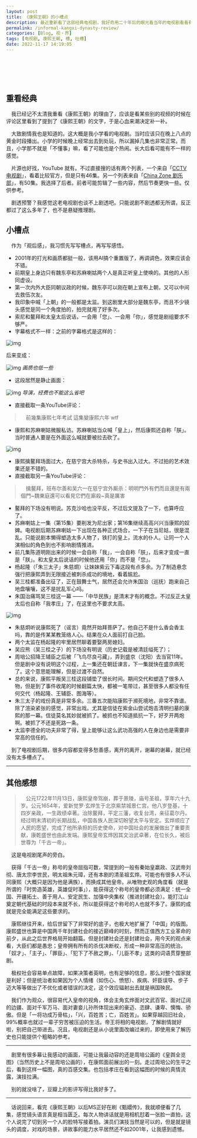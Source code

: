```yaml
---
layout: post
title: 《康熙王朝》的小槽点
description: 最近重新看了这部经典电视剧，我好奇用二十年后的眼光看当年的电视剧看看有什么不一样的感觉。
permalink: /informal-kangxi-dynasty-review/
categories: [Blog, 视・界]
tags: [电视剧, 康熙王朝, 槽, 吐槽]
date: 2022-11-17 14:19:05
---
```


# 　

## 重看经典

　我已经记不太清我重看《康熙王朝》的理由了，应该是看某些别的视频的时候在评论区里看到了提到了《康熙王朝》的文字，于是心血来潮决定补一补。

　大致剧情我也是知道的。这大概是我小学看的电视剧。当时应该只在晚上八点的黄金时段播出。小学的时候晚上经常出去到处玩，所以漏掉几集也非常正常。而且，小学那不就是「不懂事」嘛，看了可能也是个热闹。长大后看可能有不一样的感觉。

　片源也好找，YouTube 就有。不过直接搜的话有两个列表，一个来自「[CCTV 电视剧](https://www.youtube.com/playlist?list=PLIj4BzSwQ-_v9n6qabRS2C1b1aGRwZbP4)」，看着比较官方，但是只有46集。另一个列表来自「[China Zone 剧乐部](https://www.youtube.com/playlist?list=PLtt_YYUGi1gX6-NrYrBn5pI-aOJZVyKKO)」，有50集。我选择了后者。前者可能剪辑了一些内容，然后节奏更快一些。仅供参考。

　剧透预警？我感觉这老电视剧也谈不上剧透吧。只能说剧不剧透都无所谓，反正都过了这么多年了，也不是悬疑推理剧。

## 小槽点

　作为「观后感」，我习惯先写写槽点，再写写感悟。

-   2001年的打光和画质都挺一般，该用AI搞个重置版了，再调调色，效果应该会不错。
-   前期皇上身边只有魏东亭和苏麻喇姑两个人是真正听皇上使唤的。其他的人形同虚设。
-   第一次内外大臣同朝议政的时候，魏东亭可以刚在朝上宣布上朝，又可以中间去救伍次友。
-   我印象中喊「上朝」的一般都是太监。到这剧里大部分是魏东亭，而且不少镜头感觉是同一个角度拍的，拍完就用了好多次。
-   索尼和鳌拜和太皇太后说话，一会用「您」、一会用「你」，感觉是剧组要求不够严。
-   字幕格式不一样：之前的字幕格式是这样的：

![img]({{site.img-hosting}}/Pic4Post/informal-kangxi-dynasty-review/subtitle-format-1.png)

后来变成：

![img]({{site.img-hosting}}/Pic4Post/informal-kangxi-dynasty-review/subtitle-format-2.png)
*画质也低一些*

-   这段居然是静止画面：

![img]({{site.img-hosting}}/Pic4Post/informal-kangxi-dynasty-review/fixed-frame.png)
*导演，经费也不能这么省吧*

-   直接截取一条YouTube评论：

> 　前幾集康熙七年考試 這集變康熙六年 wtf

-   康熙和苏麻喇姑微服私访。苏麻喇姑当众喊「皇上」，然后康熙还自称「朕」。当时普通人要是在外面这么喊就要被拉去砍了。

![img]({{site.img-hosting}}/Pic4Post/informal-kangxi-dynasty-review/outside-visit.png)

-   康熙擒鳌拜场面过大，在慈宁宫大杀特杀，与史书出入过大。不过拍的艺术效果还是不错的。
-   直接截取另一条YouTube评论：

> 　擒鳌拜，班布尔善和吴六一在慈宁宫外厮杀：明明門外有們而且還是有兩個門~魏東庭還可以看見它們在廝殺~真是厲害

-   鳌拜的下场没有明说。苏克沙哈也没平反，不过后文提及了一下，也算呼应了。
-   苏麻喇姑上一集（第15集）要削发为尼出家；第16集继续高高兴兴当康熙的奴婢。电视剧后期苏麻喇姑一下出现在各种正式场合，一下子在当尼姑，很是混乱。只能说剧本懒得塑造太多人物了，铁打的皇上，流水的仆人。让同一个人演相似的角色到也不影响剧情推进。
-   前几集陈道明刚出来的时候一会自称「我」，一会自称「朕」，后来才变成一直是「朕」。和太皇太后说话的时候他还用「你」而不是「您」。
-   杨起隆（「朱三太子」朱慈烱）让妹妹紫云下毒这段有点多余。为了制造悬念强行把康熙弄到无限接近被刺杀成功的境地，看着尴尬。
-   吴三桂都准备出征了，正在鼓舞士气，居然还会允许朱国治（巡抚）跑来自己地盘嚷嚷，这不是扰乱军心吗。
-   朱国治痛骂吴三桂这一幕 ——「中华民族」是清末才有的概念。不过反正太皇太后也自称「我孝庄」了，在这里也不要求太高。

![img]({{site.img-hosting}}/Pic4Post/informal-kangxi-dynasty-review/zgz-wsg.png)

-   朱慈炯听说康熙死了（谣言）竟然开始拜菩萨了。他自己不是什么香会香主吗，靠的是传某某教笼络人心。结果在众人面前打自己脸。
-   两个太监在杨起隆的牢里居然聊着要娶两房媳妇。
-   吴应熊（吴三桂之子）的下场没有明说（历史记载是被清廷缢死了）；
-   周培公招降王辅臣之后被「飞鸟尽良弓藏」，弄到盛京（沈阳）去当官11年。但是剧中没有说明这个过程，上一集还在朝廷谏言，下一集就快在盛京病死了。这个意思能理解，但是过渡不自然。
-   总的来说，康熙平叛吴三桂这段铺垫了很长时间。期间交代和塑造了很多人物，但是到了事件收尾的时候翻篇太快，都被一笔带过，甚至很多人都没有任何交代（杨起隆、王辅臣、图海等）。
-   朱三太子的戏份真是非常多余。三番五次能陷康熙于濒死境地，非常不靠谱。除了渲染紧张的感觉，非常出戏。尤其是信徒在紫金山尝试炮击清明扫墓的康熙的那一幕。信徒莫名其妙就被抓了。被抓也不知道抵抗一下，好歹开两炮啊。被抓了不还是死路一条。
-   太监李德全的功夫非常了得，皇上能够让这么武功高强的人在身边也是需要非常高的信任的。

　到了电视剧后期，很多内容都变得多愁善感，离开的离开，谢幕的谢幕，就已经没有太多槽点了。

---

## 其他感想

> 　公元1722年11月13日，康熙皇帝驾崩，葬于景陵，庙号圣祖，享年六十九岁。公元1654年，爱新觉罗·玄烨生于北京紫禁城景仁宫。他八岁登基，十四岁亲政，一生政绩卓著。治除鳌拜，平定三藩，收复台湾，亲征葛尔丹。经过明末清初的长期战乱，中国各族人民深切盼望太平与安定。玄烨顺应了人民的愿望，完成了他所承担的历史使命，对中国社会的发展做出了重要贡献，康乾盛世也由此发端。康熙皇帝玄烨因其文治武卓著，在位长久，被后世尊为「千古一帝」。

　这是电视剧尾声的旁白。

　获得「千古一帝」称号的皇帝屈指可数，常提到的一般有秦始皇嬴政、汉武帝刘彻、唐太宗李世民，明太祖朱元璋，还有本剧的清圣祖玄烨。可能也有很多人不认同康熙（大概只是因为他是满族），而换成其他皇帝。从唯物史观的角度看（就是所谓的「时势造英雄，英雄促时事」），能获得这个称号的皇帝都必须满足：统一全国、开疆拓土、善于用人、安定民生、加强中央集权（推进封建社会）。能打江山奠定朝代基础的时段本来就不长，所以能获得这个称号的人也就不多了。康熙的成就是完全能满足这些要求的。

　康熙继往开来，给后世留下了非常好的底子，也极大地扩展了「中国」的版图。康熙盛世也算是中国两千年封建社会的接近巅峰的时刻，然而正值西方工业革命的前夕，从此之后世界格局开始翻篇。但是封建社会还是封建社会，用今天的观点来看，大臣们都是愚忠；皇帝拥有所有的杀伐决断权，形成一种非常高压的统治。「奴才」、「主子」、「罪臣」、「犯下了不赦之罪」、「儿臣不孝」这类的词语贯穿整部剧。

　极权社会容易单点故障，如果决策者英明，也有足够的信息，那么对整个国家就是利好；但是统治者如果因为个人情绪（如伤心、愤怒）、疾病、奸臣误导、步子迈大等等做出了不优化或者错误的决定，这个效应辐射出去就是祸国殃民。

　我们作为观众，很容易代入皇帝的视角，体会主角玄烨面对文武百官、面对辽阔的边疆、面对千军万马、面对妻妾儿孙所体现出来的豪迈、恣肆、谦卑、懊悔、骄傲。但是「一将功成万骨枯」，「兴，百姓苦；亡，百姓苦」。如果穿越回旧社会，99%概率也就过一辈子穷苦被压迫的生活。帝王将相的电视剧，了解剧情就好啦，别把自己带进去。况且，电视剧还是从小说里面改编过来的，即使用来了解历史也只能提供个粗略的参考。

---

　剧里有很多幕让我感动的画面，可能让我最动容的还是周培公画的《皇舆全览图》（当然历史上不是周培公画的），在康熙面前展出的一刻。走过周培公的生平之后，看到这样一幅图，真的百感交集。也包括孝庄在看到这幅图的时候的真情流露，演技拉满。

　别的就没啥了，豆瓣上的影评写得比我好多了。

---

　话说回来，看完《康熙王朝》以后MS正好在刷《甄嬛传》，我就顺便看了几集，感觉镜头语言真是相当匮乏。每次人物讲话就是用相机怼着一张脸一直拍，这个人说完了切到另一个人的脸特写接着拍。演员们演技当然是可以的，但是就是镜头的调度，对戏的场景，讲故事的能力水平居然还不如2001年，让我感到遗憾。
